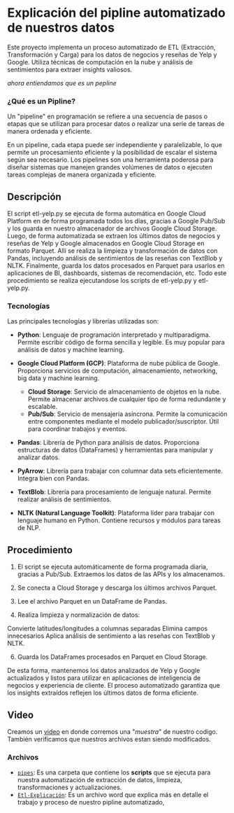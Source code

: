 # Explicación del pipline automatizado de nuestros datos

Este proyecto implementa un proceso automatizado de ETL (Extracción, Transformación y Carga) para los datos de negocios y reseñas de Yelp y Google. Utiliza técnicas de computación en la nube y análisis de sentimientos para extraer insights valiosos.

*ahora entiendamos que es un pepline*

### ¿Qué es un Pipline?

Un "pipeline" en programación se refiere a una secuencia de pasos o etapas que se utilizan para procesar datos o realizar una serie de tareas de manera ordenada y eficiente. 

En un pipeline, cada etapa puede ser independiente y paralelizable, lo que permite un procesamiento eficiente y la posibilidad de escalar el sistema según sea necesario. Los pipelines son una herramienta poderosa para diseñar sistemas que manejen grandes volúmenes de datos o ejecuten tareas complejas de manera organizada y eficiente.


## Descripción
El script etl-yelp.py se ejecuta de forma automática en Google Cloud Platform en de forma programada todos los días, gracias a Google Pub/Sub y los guarda en nuestro almacenador de archivos Google Cloud Storage. Luego, de forma automatizada se extraen los últimos datos de negocios y reseñas de Yelp y Google almacenados en Google Cloud Storage en formato Parquet. Allí se realiza la limpieza y transformación de datos con Pandas, incluyendo análisis de sentimientos de las reseñas con TextBlob y NLTK. Finalmente, guarda los datos procesados en Parquet para usarlos en aplicaciones de BI, dashboards, sistemas de recomendación, etc. Todo este procedimiento se realiza ejecutandose los scripts de etl-yelp.py y etl-yelp.py.

### Tecnologías
Las principales tecnologías y librerías utilizadas son:

* **Python**: Lenguaje de programación interpretado y multiparadigma. Permite escribir código de forma sencilla y legible. Es muy popular para análisis de datos y machine learning.

* **Google Cloud Platform (GCP)**: Plataforma de nube pública de Google. Proporciona servicios de computación, almacenamiento, networking, big data y machine learning.

  * **Cloud Storage**: Servicio de almacenamiento de objetos en la nube. Permite almacenar archivos de cualquier tipo de forma redundante y escalable.
  * **Pub/Sub**: Servicio de mensajería asíncrona. Permite la comunicación entre componentes mediante el modelo publicador/suscriptor. Útil para coordinar trabajos y eventos.
* **Pandas**: Librería de Python para análisis de datos. Proporciona estructuras de datos (DataFrames) y herramientas para manipular y analizar datos.

* **PyArrow**: Librería para trabajar con columnar data sets eficientemente. Integra bien con Pandas.

* **TextBlob**: Librería para procesamiento de lenguaje natural. Permite realizar análisis de sentimientos.

* **NLTK (Natural Language Toolkit)**: Plataforma líder para trabajar con lenguaje humano en Python. Contiene recursos y módulos para tareas de NLP.



## Procedimiento

1. El script se ejecuta automáticamente de forma programada diaria, gracias a Pub/Sub. Extraemos los datos de las APIs y los almacenamos.

2. Se conecta a Cloud Storage y descarga los últimos archivos Parquet.

3. Lee el archivo Parquet en un DataFrame de Pandas.

4. Realiza limpieza y normalización de datos:

Convierte latitudes/longitudes a columnas separadas
Elimina campos innecesarios
Aplica análisis de sentimiento a las reseñas con TextBlob y NLTK.

6. Guarda los DataFrames procesados en Parquet en Cloud Storage.

De esta forma, mantenemos los datos analizados de Yelp y Google actualizados y listos para utilizar en aplicaciones de inteligencia de negocios y experiencia de cliente. El proceso automatizado garantiza que los insights extraídos reflejen los últimos datos de forma eficiente.

## Video

Creamos un [video](https://drive.google.com/file/d/1lrnQAMO9Aa_GPigfIoAYQdb_JjyEDBwJ/view?usp=drive_link) en donde corremos una "*muestra*" de nuestro codigo. También verificamos que nuestros archivos estan siendo modificados.

### Archivos

* [`pipes`](https://github.com/Hotcer/Spartans-Project/tree/master/pipes): Es una carpeta que contiene los **scripts** que se ejecuta para nuestra automatización de extracción de datos, limpieza, transformaciones y actualizaciones.
* [`Etl-Explicación`](https://docs.google.com/document/d/19tRJGJ6W5Q_1I1Y5kvJ2ZfXR67C12KnO/edit?usp=drive_link&ouid=111305273898691886674&rtpof=true&sd=true): Es un archivo word que explica más en detalle el trabajo y proceso de nuestro pipline automatizado,
